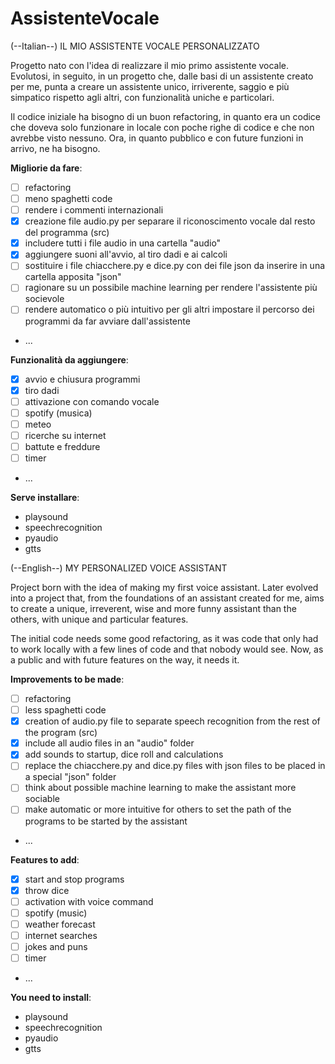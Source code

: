 # AssistenteVocale
(--Italian--)
 IL MIO ASSISTENTE VOCALE PERSONALIZZATO

 Progetto nato con l'idea di realizzare il mio primo assistente vocale. Evolutosi, in seguito, in un progetto che, dalle basi di un assistente creato per me, punta a creare un assistente unico, irriverente, saggio e più simpatico rispetto agli altri, con funzionalità uniche e particolari.

 Il codice iniziale ha bisogno di un buon refactoring, in quanto era un codice che doveva solo funzionare in locale con poche righe di codice e che non avrebbe visto nessuno. Ora, in quanto pubblico e con future funzioni in arrivo, ne ha bisogno.

 **Migliorie da fare**:
   - [ ] refactoring
   - [ ] meno spaghetti code
   - [ ] rendere i commenti internazionali
   - [x] creazione file audio.py per separare il riconoscimento vocale dal resto del programma (src) 
   - [x] includere tutti i file audio in una cartella "audio" 
   - [x] aggiungere suoni all'avvio, al tiro dadi e ai calcoli 
   - [ ] sostituire i file chiacchere.py e dice.py con dei file json da inserire in una cartella apposita "json"
   - [ ] ragionare su un possibile machine learning per rendere l'assistente più socievole
   - [ ] rendere automatico o più intuitivo per gli altri impostare il percorso dei programmi da far avviare dall'assistente
   - ...


 **Funzionalità da aggiungere**:
   - [x] avvio e chiusura programmi
   - [x] tiro dadi
   - [ ] attivazione con comando vocale
   - [ ] spotify (musica)
   - [ ] meteo
   - [ ] ricerche su internet
   - [ ] battute e freddure
   - [ ] timer
   - ...

 **Serve installare**:
   - playsound                
   - speechrecognition
   - pyaudio 
   - gtts

(--English--)
MY PERSONALIZED VOICE ASSISTANT

 Project born with the idea of making my first voice assistant. Later evolved into a project that, from the foundations of an assistant created for me, aims to create a unique, irreverent, wise and more funny assistant than the others, with unique and particular features.

 The initial code needs some good refactoring, as it was code that only had to work locally with a few lines of code and that nobody would see. Now, as a public and with future features on the way, it needs it.

 **Improvements to be made**:
   - [ ] refactoring
   - [ ] less spaghetti code
   - [x] creation of audio.py file to separate speech recognition from the rest of the program (src)
   - [x] include all audio files in an "audio" folder
   - [x] add sounds to startup, dice roll and calculations
   - [ ] replace the chiacchere.py and dice.py files with json files to be placed in a special "json" folder
   - [ ] think about possible machine learning to make the assistant more sociable
   - [ ] make automatic or more intuitive for others to set the path of the programs to be started by the assistant
   - ...

 **Features to add**:
   - [x] start and stop programs
   - [x] throw dice
   - [ ] activation with voice command
   - [ ] spotify (music)
   - [ ] weather forecast
   - [ ] internet searches
   - [ ] jokes and puns
   - [ ] timer
   - ...

 **You need to install**:
   - playsound
   - speechrecognition
   - pyaudio
   - gtts